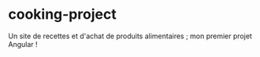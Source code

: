 # cooking-project
Un site de recettes et d'achat de produits alimentaires ; mon premier projet Angular !
